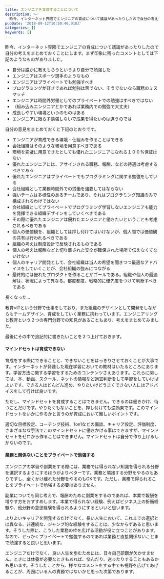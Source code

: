 ```yaml
---
title: エンジニアを育成することについて
description: >-
  昨今、インターネット界隈でエンジニアの育成について議論があったりしたので自分の考えをまとめておくことにします。まず印象に残ったコメントとしては下記のようなものがありました。
pubDate: '2018-09-12T10:50:46.918Z'
categories: []
keywords: []
---
```


昨今、インターネット界隈でエンジニアの育成について議論があったりしたので自分の考えをまとめておくことにします。まず印象に残ったコメントとしては下記のようなものがありました。

*   自分は誰かに教えもらうというより自分で勉強した
*   エンジニアはスポーツ選手のようなもの
*   エンジニアはプライベートでも勉強すべき
*   プログラミングが好きであれば勉強は苦でない、そうでないなら職務のミスマッチ
*   エンジニアは時間外労働としてのプライベートでの勉強はすべきではない
*   （組み込みエンジニアとかであれば業務内での勉強で大丈夫）
*   成長しやすい環境というのものはある
*   エンジニアに限らず勉強しないで成果を得たいのは違うのでは

自分の意見をまとめておくと下記のとおりです。

*   エンジニアが育成できる環境・仕組みを作ることはできる
*   会社組織はそのような環境を用意すべきである
*   環境を完璧に用意できたとしても優れたエンジニアになれる１００%保証はない
*   優れたエンジニアには、アサインされる職務、報酬、などの待遇は考慮するべきである
*   優れたエンジニアはプライベートでもプログラミングに関する勉強をしている
*   会社組織として業務時間外での労働を強要してはならない
*   強いチームは多様性のあるチームであり、それはプログラミング知識のみで構成されるわけではない
*   会社組織としてプライベートでプログラミング学習しないエンジニアも能力を発揮できる組織デザインをしていくべきである
*   その際に優れたエンジニアは優れたエンジニアと働きたいということも考慮されるべきである
*   個人の価値観を、組織としては押し付けてはいけないが、個人間では価値観の共有は行われるべきである
*   組織の考えは制度設計で反映されるものである
*   個人の考えは報酬などと切り離された安全が確保された場所で伝えなくてないけない
*   個人のキャリア開発として、会社組織は当人の希望を聞きつつ最適なアドバイスをしていくことが、会社組織の強みにつながる
*   最終的には優れたプロダクトを作ることがゴールである。組織や個人の最適解は、状況によって異なる。都度都度、戦略的に優先度をつけて判断すべきである

長くなった…

教育×ITという分野で仕事をしており、また組織のデザインとして開発をしながらもチームデザイン、育成をしていく業務に携わっています。エンジニアリングと教育という２つの専門分野での知見があることもあり、考えをまとめてみました。

最後にその中で追記的に書きたいことを２つ上げておきます。

#### マインドセットは育成できない

育成をする際にできることと、できないことをはっきりさせておくことが大事です。インターネットが発達した現在学習においての教材はいたるところにあります。学習方法に関する学習をするためのコンテンツさえあります。これらに関しては、本、動画、スクール、ネットの情報など適宜判断をして学習をしていけばよいです。できる人はどんどん進め、やりたいけどうまくできない人にはアドバイスをして行けば良いです。

ただし、マインドセットを育成することはできません。できるのは働きかけ、待つことだけです。やりたくもないことを、押し付けても逆効果です。このマインドセットをいかに作るかと言うのが育成において難しいポイントです。

適切な目標設定、コーチング技術、1on1などの面談、キャリア設定、評価制度、さまざまなな手法でこのマインドセットに働きかける事はできますが、マインドセットをゼロから作ることはできません。マインドセットは自分で作り上げるしかないのです。

#### 業務と関係ないことをプライベートで勉強する

エンジニアの学習や副業をする際には、業務では得られない知識を得られる分野を選択するようにするほうがよりベターです。業務と隣接する分野をやるのもありですし、全くかけ離れた分野をやるのもOKです。ただし、業務で得られることをプライベートで勉強する必要はありません。

副業についても同じ考えで、報酬のために副業をするのであれば、本業で報酬を増やす方をおすすめします。本業で得られない経験、例えばビジネス上の折衝経験や、他分野の意思経験を得られるようにするといいと思います。

よりよいキャリアを開発するだけでなく、長い人生において、これまでの選択とは異なる、非連続な、ジャンプ的な経験をすることは、少なからずあると思います。そうした際に、こうした業務の枠を広げる活動が役に立つことがあります。なので、せっかくプライベートで勉強するのであれば業務と直接関係ないことまで勉強すると良いと思います。

エンジニアだけでなく、良い人生を歩むためには、日々自己研鑽が欠かせません。ときには休養が必要なときもあれば、悩んだり、迷ったりすることもあるかも思います。そうしたことから、様々なコメントをする中でも視野を広げてあげることが、周囲にいる人の責務ではないかと思った次第であります。